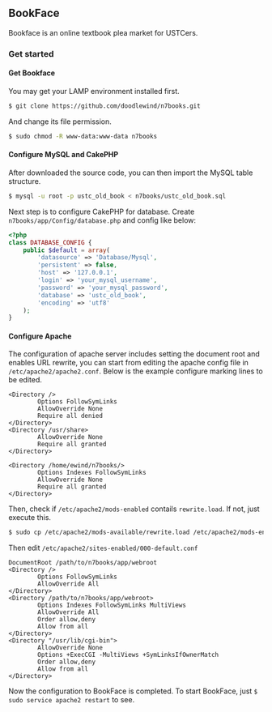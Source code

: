 ## BookFace

Bookface is an online textbook plea market for USTCers.

### Get started

#### Get Bookface

You may get your LAMP environment installed first.

``` bash
$ git clone https://github.com/doodlewind/n7books.git
```

And change its file permission.

``` bash
$ sudo chmod -R www-data:www-data n7books
```

#### Configure MySQL and CakePHP

After downloaded the source code, you can then import the MySQL table structure.

``` bash
$ mysql -u root -p ustc_old_book < n7books/ustc_old_book.sql
```

Next step is to configure CakePHP for database. Create `n7books/app/Config/database.php` and config like below:

``` php
<?php
class DATABASE_CONFIG {
    public $default = array(
        'datasource' => 'Database/Mysql',
        'persistent' => false,
        'host' => '127.0.0.1',
        'login' => 'your_mysql_username',
        'password' => 'your_mysql_password',
        'database' => 'ustc_old_book',
        'encoding' => 'utf8'
    );
}
```

#### Configure Apache

The configuration of apache server includes setting the document root and enables URL rewrite, you can start from editing the apache config file in `/etc/apache2/apache2.conf`. Below is the example configure marking lines to be edited.

``` text
<Directory />
        Options FollowSymLinks
        AllowOverride None
        Require all denied
</Directory>
<Directory /usr/share>
        AllowOverride None
        Require all granted
</Directory>

<Directory /home/ewind/n7books/>
        Options Indexes FollowSymLinks
        AllowOverride None
        Require all granted
</Directory>
```

Then, check if `/etc/apache2/mods-enabled` contails `rewrite.load`. If not, just execute this.
 
``` bash
$ sudo cp /etc/apache2/mods-available/rewrite.load /etc/apache2/mods-enabled
```

Then edit `/etc/apache2/sites-enabled/000-default.conf`

```
DocumentRoot /path/to/n7books/app/webroot
<Directory />
        Options FollowSymLinks
        AllowOverride All
</Directory>
<Directory /path/to/n7books/app/webroot>
        Options Indexes FollowSymLinks MultiViews
        AllowOverride All
        Order allow,deny
        Allow from all
</Directory>
<Directory "/usr/lib/cgi-bin">
        AllowOverride None
        Options +ExecCGI -MultiViews +SymLinksIfOwnerMatch
        Order allow,deny
        Allow from all
</Directory>

```

Now the configuration to BookFace is completed. To start BookFace, just `$ sudo service apache2 restart` to see.
